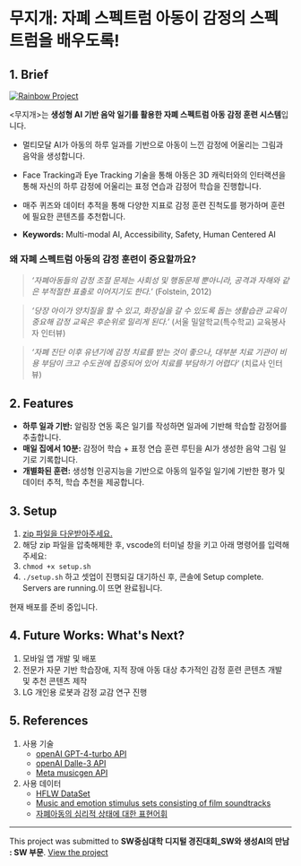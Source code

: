 # 무지개: 자폐 스펙트럼 아동이 감정의 스펙트럼을 배우도록!

## 1. Brief
[![Rainbow Project](http://img.youtube.com/vi/NLXxJixbfCA/0.jpg)](https://youtu.be/NLXxJixbfCA)

<무지개>는 **생성형 AI 기반 음악 일기를 활용한 자폐 스펙트럼 아동 감정 훈련 시스템**입니다. 
- 멀티모달 AI가 아동의 하루 일과를 기반으로 아동이 느낀 감정에 어울리는 그림과 음악을 생성합니다. 
- Face Tracking과 Eye Tracking 기술을 통해 아동은 3D 캐릭터와의 인터랙션을 통해 자신의 하루 감정에 어울리는 표정 연습과 감정어 학습을 진행합니다. 
- 매주 퀴즈와 데이터 추적을 통해 다양한 지표로 감정 훈련 진척도를 평가하며 훈련에 필요한 콘텐츠를 추천합니다.

- **Keywords:** Multi-modal AI, Accessibility, Safety, Human Centered AI

### 왜 자폐 스펙트럼 아동의 감정 훈련이 중요할까요?
> _‘자폐아동들의 감정 조절 문제는 사회성 및 행동문제 뿐아니라, 공격과 자해와 같은 부적절한 표출로 이어지기도 한다.’_ (Folstein, 2012)

> _‘당장 아이가 양치질을 할 수 있고, 화장실을 갈 수 있도록 돕는 생활습관 교육이 중요해 감정 교육은 후순위로 밀리게 된다.’_ (서울 밀알학교(특수학교) 교육봉사자 인터뷰)

> _‘자폐 진단 이후 유년기에 감정 치료를 받는 것이 좋으나, 대부분 치료 기관이 비용 부담이 크고 수도권에 집중되어 있어 치료를 부담하기 어렵다‘_ (치료사 인터뷰)

## 2. Features

- **하루 일과 기반:** 알림장 연동 혹은 일기를 작성하면 일과에 기반해 학습할 감정어를 추출합니다.
- **매일 집에서 10분:** 감정어 학습 + 표정 연습 훈련 루틴을 AI가 생성한 음악 그림 일기로 기록합니다.
- **개별화된 훈련:** 생성형 인공지능을 기반으로 아동의 일주일 일기에 기반한 평가 및 데이터 추적, 학습 추천을 제공합니다.

## 3. Setup
1. [zip 파일을 다운받아주세요.](https://drive.google.com/file/d/1WeQenIXL6QYVahNgIQpHhiYWO-hyxdKD/view?usp=sharing)
2. 해당 zip 파일을 압축해제한 후, vscode의 터미널 창을 키고 아래 명령어를 입력해주세요:
3. `chmod +x setup.sh`
4. `./setup.sh` 하고 셋업이 진행되길 대기하신 후, 콘솔에 Setup complete. Servers are running.이 뜨면 완료됩니다.

현재 배포를 준비 중입니다.

## 4. Future Works: What's Next?
1. 모바일 앱 개발 및 배포
2. 전문가 자문 기반 학습장애, 지적 장애 아동 대상 추가적인 감정 훈련 콘텐츠 개발 및 추천 콘텐츠 제작
3. LG 개인용 로봇과 감정 교감 연구 진행

## 5. References
1. 사용 기술
   - [openAI GPT-4-turbo API](https://openai.com/index/openai-api/)
   - [openAI Dalle-3 API](https://openai.com/index/openai-api/)
   - [Meta musicgen API](https://replicate.com/meta/musicgen)
2. 사용 데이터
   - [HFLW DataSet](https://wywu.github.io/projects/LAB/WFLW.html)
   - [Music and emotion stimulus sets consisting of film soundtracks](https://osf.io/p6vkg/?view_only=)
   - [자폐아동의 심리적 상태에 대한 표현어휘](https://www.e-csd.org/upload/6(2).6.pdf)

---

This project was submitted to **SW중심대학 디지털 경진대회_SW와 생성AI의 만남 : SW 부문**. [View the project](https://dacon.io/competitions/official/236252/codeshare/11140)

